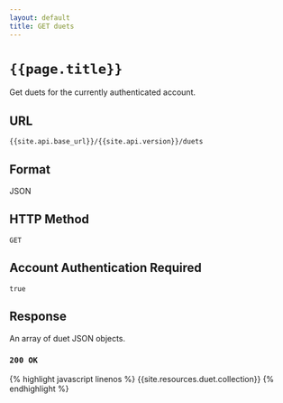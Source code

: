 ```yaml
---
layout: default
title: GET duets
---
```

# `{{page.title}}`

Get duets for the currently authenticated account.

## URL

`{{site.api.base_url}}/{{site.api.version}}/duets`

## Format

JSON

## HTTP Method

`GET`

## Account Authentication Required

`true`

## Response

An array of duet JSON objects.

### `200 OK`

{% highlight javascript linenos %}
{{site.resources.duet.collection}}
{% endhighlight %}
